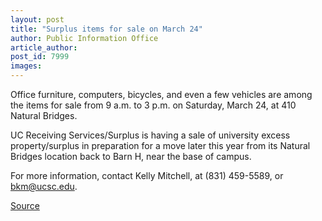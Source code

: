 ```yaml
---
layout: post
title: "Surplus items for sale on March 24"
author: Public Information Office
article_author: 
post_id: 7999
images:
---
```


<a name="content" id="content"></a>
<p>
  Office furniture, computers, bicycles, and even a few vehicles are among the items for sale from 9 a.m. to 3 p.m. on Saturday, March 24, at 410 Natural Bridges.
</p>
<p>
  UC Receiving Services/Surplus is having a sale of university excess property/surplus in preparation for a move later this year from its Natural Bridges location back to Barn H, near the base of campus.
</p>
<p>
  For more information, contact Kelly Mitchell, at (831) 459-5589, or <a href="mailto:bkm@ucsc.edu">bkm@ucsc.edu</a>.<br>
</p>
<p><a href="http://www1.ucsc.edu/currents/06-07/03-19/brief-sale.asp" title="Permalink to brief-sale">Source</a></p>
